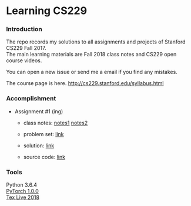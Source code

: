 # Learning CS229

### Introduction
The repo records my solutions to all assignments and projects of Stanford CS229 Fall 2017. <br>
The main learning materials are Fall 2018 class notes and CS229 open course videos.

You can open a new issue or send me a email if you find any mistakes.

The course page is here. http://cs229.stanford.edu/syllabus.html

### Accomplishment 
- Assignment #1 (ing)
  - class notes: [notes1](https://github.com/LFhase/CS229/blob/master/Notes%5BFall%202018%5D/cs229-notes1.pdf) [notes2](https://github.com/LFhase/CS229/blob/master/Notes%5BFall%202018%5D/cs229-notes2.pdf)
  
  - problem set: [link](https://github.com/LFhase/CS229/blob/master/Assignments/Assig1/ps1.pdf)

  - solution: [link](https://github.com/LFhase/CS229/blob/master/Assignments/Assig1/assig1.pdf)

  - source code: [link](https://github.com/LFhase/CS229/blob/master/Assignments/Assig1/assig1.py)

### Tools
Python 3.6.4 <br>
[PyTorch 1.0.0](https://pytorch.org) <br>
[Tex Live 2018](http://www.tug.org/texlive/windows.html)
